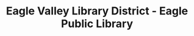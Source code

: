 ---
layout: repo
title: "Eagle Valley Library District - Eagle Public Library"
id: 12320
permalink: repos/12320/
---